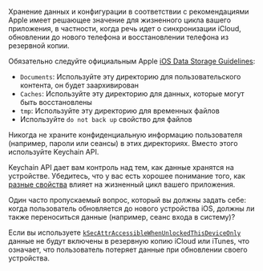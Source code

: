 Хранение данных и конфигурации в соответствии с рекомендациями Apple имеет решающее значение для жизненного цикла вашего приложения, в частности, когда речь идет о синхронизации iCloud, обновлении до нового телефона и восстановлении телефона из резервной копии.

Обязательно следуйте официальным Apple [iOS Data Storage Guidelines](https://developer.apple.com/icloud/documentation/data-storage/index.html):

- `Documents`: Используйте эту директорию для пользовательского контента, он будет заархивирован
- `Caches`: Используйте эту директорию для данных, которые могут быть восстановлены
- `tmp`: Используйте эту директорию для временных файлов
- Используйте `do not back up` свойство для файлов

Никогда не храните конфиденциальную информацию пользователя (например, пароли или сеансы) в этих директориях. Вместо этого используйте Keychain API.

Keychain API дает вам контроль над тем, как данные хранятся на устройстве. Убедитесь, что у вас есть хорошее понимание того, как [разные свойства](https://developer.apple.com/documentation/security/keychain_services/keychain_items/item_attribute_keys_and_values) влияет на жизненный цикл вашего приложения.

Один часто пропускаемый вопрос, который вы должны задать себе: когда пользователь обновляется до нового устройства iOS, должны ли также переноситься данные (например, сеанс входа в систему)?

Если вы используете [`kSecAttrAccessibleWhenUnlockedThisDeviceOnly`](https://developer.apple.com/documentation/security/ksecattraccessiblewhenunlockedthisdeviceonly) данные не будут включены в резервную копию iCloud или iTunes, что означает, что пользователь потеряет данные при обновлении своего устройства.
